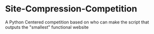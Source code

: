 # Site-Compression-Competition
A Python Centered competition based on who can make the script that outputs the "smallest" functional website
